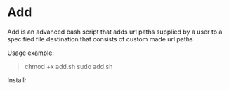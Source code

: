 # Add
Add is an advanced bash script that adds url paths supplied by a user to a specified file destination that consists of custom made url paths

Usage example:
> chmod +x add.sh
> sudo add.sh

Install:
> 
